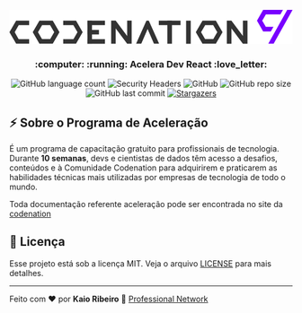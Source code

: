 <p align="center">
  <img alt="aceleradevreact" title="aceleradevreact" src="logo.svg" />
</p>

<h3 align="center">
:computer: :running:  Acelera Dev React  :love_letter:
</h3>

<p align="center">
  <img alt="GitHub language count" src="https://img.shields.io/github/languages/count/kaiorr/aceleraDevReact?style=plastic">

  <img alt="Security Headers" src="https://img.shields.io/security-headers?url=https%3A%2F%2Fgithub.com%2Fkaiorr%2FaceleraDevReact">
  
  <img alt="GitHub" src="https://img.shields.io/github/license/kaiorr/aceleraDevReact?color=7800ff&style=plastic">

  <img alt="GitHub repo size" src="https://img.shields.io/github/repo-size/kaiorr/aceleraDevReact?color=7800ff&style=plastic">

  <img alt="GitHub last commit" src="https://img.shields.io/github/last-commit/kaiorr/aceleraDevReact?color=7800ff&style=plastic">

  <a href="https://github.com/kaiorr/aceleraDevReact/stargazers">
    <img alt="Stargazers" src="https://img.shields.io/github/stars/kaiorr/aceleraDevReact?style=social">
  </a>
</p>

## :zap: Sobre o Programa de Aceleração

É um programa de capacitação gratuito para profissionais de tecnologia. Durante **10 semanas**, devs e cientistas de dados têm acesso a desafios, conteúdos e à Comunidade Codenation para adquirirem e praticarem as habilidades técnicas mais utilizadas por empresas de tecnologia de todo o mundo.

Toda documentação referente aceleração pode ser encontrada no site da [codenation](https://www.codenation.dev/)


## :memo: Licença

Esse projeto está sob a licença MIT. Veja o arquivo [LICENSE](https://raw.githubusercontent.com/kaiorr/aceleraDevReact/master/LICENSE) para mais detalhes.

----

Feito com :heart: por **Kaio Ribeiro** :call_me_hand: [Professional Network](https://www.linkedin.com/in/kaio-ribeiro-310123150/)


